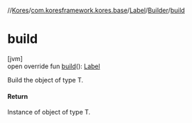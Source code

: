 //[Kores](../../../../index.md)/[com.koresframework.kores.base](../../index.md)/[Label](../index.md)/[Builder](index.md)/[build](build.md)

# build

[jvm]\
open override fun [build](build.md)(): [Label](../index.md)

Build the object of type T.

#### Return

Instance of object of type T.
